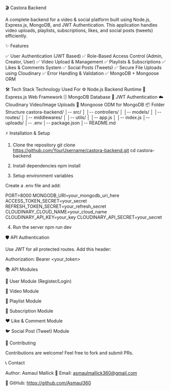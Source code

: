 🎬 Castora Backend

A complete backend for a video & social platform built using Node.js, Express.js, MongoDB, and JWT Authentication. This application handles video uploads, playlists, subscriptions, likes, and social posts (tweets) efficiently.

✨ Features

✅ User Authentication (JWT Based)
✅ Role-Based Access Control (Admin, Creator, User)
✅ Video Upload & Management
✅ Playlists & Subscriptions
✅ Likes & Comments System
✅ Social Posts (Tweets)
✅ Secure File Uploads using Cloudinary
✅ Error Handling & Validation
✅ MongoDB + Mongoose ORM

🛠️ Tech Stack
Technology Used For
⚙️ Node.js Backend Runtime
🚀 Express.js Web Framework
🗄️ MongoDB Database
🔐 JWT Authentication
☁️ Cloudinary Video/Image Uploads
🔧 Mongoose ODM for MongoDB
📦 Folder Structure
castora-backend/
│-- src/
│ │-- controllers/
│ │-- models/
│ │-- routes/
│ │-- middlewares/
│ │-- utils/
│ │-- app.js
│ │-- index.js
│-- uploads/
│-- .env
│-- package.json
│-- README.md

⚡ Installation & Setup

1. Clone the repository
   git clone https://github.com/YourUsername/castora-backend.git
   cd castora-backend

2. Install dependencies
   npm install

3. Setup environment variables

Create a .env file and add:

PORT=8000
MONGODB_URI=your_mongodb_uri_here
ACCESS_TOKEN_SECRET=your_secret
REFRESH_TOKEN_SECRET=your_refresh_secret
CLOUDINARY_CLOUD_NAME=your_cloud_name
CLOUDINARY_API_KEY=your_key
CLOUDINARY_API_SECRET=your_secret

4. Run the server
   npm run dev

🛡️ API Authentication

Use JWT for all protected routes.
Add this header:

Authorization: Bearer <your_token>

📚 API Modules

👤 User Module (Register/Login)

🎥 Video Module

📂 Playlist Module

🔔 Subscription Module

❤️ Like & Comment Module

🐦 Social Post (Tweet) Module

🤝 Contributing

Contributions are welcome! Feel free to fork and submit PRs.

📞 Contact

Author: Asmaul Mallick
📧 Email: asmaulmallick360@gmail.com

🔗 GitHub: https://github.com/Asmaul360

